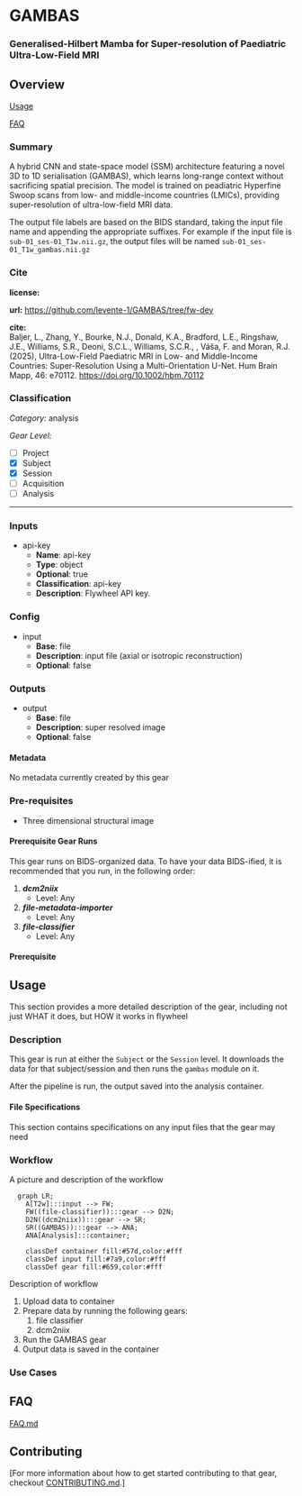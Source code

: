 # GAMBAS
### Generalised-Hilbert Mamba for Super-resolution of Paediatric Ultra-Low-Field MRI

## Overview

[Usage](#usage)

[FAQ](#faq)

### Summary
A hybrid CNN and state-space model (SSM) architecture featuring a novel 3D to 1D serialisation (GAMBAS), which learns long-range context without sacrificing spatial precision. The model is trained on peadiatric Hyperfine Swoop scans from low- and middle-income countries (LMICs), providing super-resolution of ultra-low-field MRI data. 

The output file labels are based on the BIDS standard, taking the input file name and appending the appropriate suffixes. For example if the input file is `sub-01_ses-01_T1w.nii.gz`, the output files will be named `sub-01_ses-01_T1w_gambas.nii.gz`

### Cite

**license:**


**url:** <https://github.com/levente-1/GAMBAS/tree/fw-dev>

**cite:**  
Baljer, L., Zhang, Y., Bourke, N.J., Donald, K.A., Bradford, L.E., Ringshaw, J.E., Williams, S.R., Deoni, S.C.L., Williams, S.C.R., , Váša, F. and Moran, R.J. (2025), Ultra-Low-Field Paediatric MRI in Low- and Middle-Income Countries: Super-Resolution Using a Multi-Orientation U-Net. Hum Brain Mapp, 46: e70112. https://doi.org/10.1002/hbm.70112

### Classification

*Category:* analysis

*Gear Level:*

* [ ] Project
* [x] Subject
* [x] Session
* [ ] Acquisition
* [ ] Analysis

----

### Inputs

* api-key
  * **Name**: api-key
  * **Type**: object
  * **Optional**: true
  * **Classification**: api-key
  * **Description**: Flywheel API key.

### Config

* input
  * **Base**: file
  * **Description**: input file (axial or isotropic reconstruction)
  * **Optional**: false

### Outputs
* output
  * **Base**: file
  * **Description**: super resolved image
  * **Optional**: false


#### Metadata

No metadata currently created by this gear

### Pre-requisites

- Three dimensional structural image

#### Prerequisite Gear Runs

This gear runs on BIDS-organized data. To have your data BIDS-ified, it is recommended
that you run, in the following order:

1. ***dcm2niix***
    * Level: Any
2. ***file-metadata-importer***
    * Level: Any
3. ***file-classifier***
    * Level: Any

#### Prerequisite

## Usage

This section provides a more detailed description of the gear, including not just WHAT
it does, but HOW it works in flywheel

### Description

This gear is run at either the `Subject` or the `Session` level. It downloads the data for that subject/session and then runs the
`gambas` module on it.

After the pipeline is run, the output saved into the analysis
container.


#### File Specifications

This section contains specifications on any input files that the gear may need

### Workflow

A picture and description of the workflow

```mermaid
  graph LR;
    A[T2w]:::input --> FW;
    FW((file-classifier)):::gear --> D2N;
    D2N((dcm2niix)):::gear --> SR;
    SR((GAMBAS)):::gear --> ANA;
    ANA[Analysis]:::container;
    
    classDef container fill:#57d,color:#fff
    classDef input fill:#7a9,color:#fff
    classDef gear fill:#659,color:#fff
```

Description of workflow

1. Upload data to container
2. Prepare data by running the following gears:
   1. file classifier
   2. dcm2niix
3. Run the GAMBAS gear
4. Output data is saved in the container

### Use Cases

## FAQ

[FAQ.md](FAQ.md)

## Contributing

[For more information about how to get started contributing to that gear,
checkout [CONTRIBUTING.md](CONTRIBUTING.md).]
